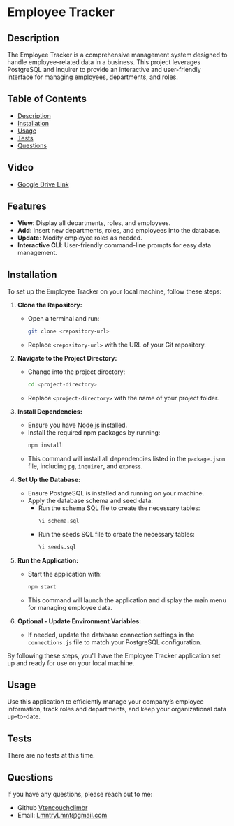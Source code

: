 

  
  
# Employee Tracker

## Description
The Employee Tracker is a comprehensive management system designed to handle employee-related data in a business. This project leverages PostgreSQL and Inquirer to provide an interactive and user-friendly interface for managing employees, departments, and roles.


## Table of Contents
- [Description](#description)
- [Installation](#installation)
- [Usage](#usage)
- [Tests](#tests)
- [Questions](#questions)

## Video
- [Google Drive Link](https://drive.google.com/file/d/1GJkKIYCHQ-P-Nxiikm-yoqPOQH9OrGuz/view)

## Features

- **View**: Display all departments, roles, and employees.
- **Add**: Insert new departments, roles, and employees into the database.
- **Update**: Modify employee roles as needed.
- **Interactive CLI**: User-friendly command-line prompts for easy data management.


## Installation

To set up the Employee Tracker on your local machine, follow these steps:

1. **Clone the Repository:**
   - Open a terminal and run:
     ```bash
     git clone <repository-url>
     ```
   - Replace `<repository-url>` with the URL of your Git repository.

2. **Navigate to the Project Directory:**
   - Change into the project directory:
     ```bash
     cd <project-directory>
     ```
   - Replace `<project-directory>` with the name of your project folder.

3. **Install Dependencies:**
   - Ensure you have [Node.js](https://nodejs.org/) installed.
   - Install the required npm packages by running:
     ```bash
     npm install
     ```
   - This command will install all dependencies listed in the `package.json` file, including `pg`, `inquirer`, and `express`.

4. **Set Up the Database:**
   - Ensure PostgreSQL is installed and running on your machine.
   - Apply the database schema and seed data:
     - Run the schema SQL file to create the necessary tables:
       ```bash
       \i schema.sql
       ```
     - Run the seeds SQL file to create the necessary tables:
       ```bash
       \i seeds.sql
       ```

5. **Run the Application:**
   - Start the application with:
     ```bash
     npm start
     ```
   - This command will launch the application and display the main menu for managing employee data.

6. **Optional - Update Environment Variables:**
   - If needed, update the database connection settings in the `connections.js` file to match your PostgreSQL configuration.

By following these steps, you'll have the Employee Tracker application set up and ready for use on your local machine.


## Usage
Use this application to efficiently manage your company’s employee information, track roles and departments, and keep your organizational data up-to-date.


## Tests
There are no tests at this time.

## Questions
If you have any questions, please reach out to me:
- Github [Vtencouchclimbr](https://github.com/Vtencouchclimbr)
- Email: LmntryLmnt@gmail.com
  